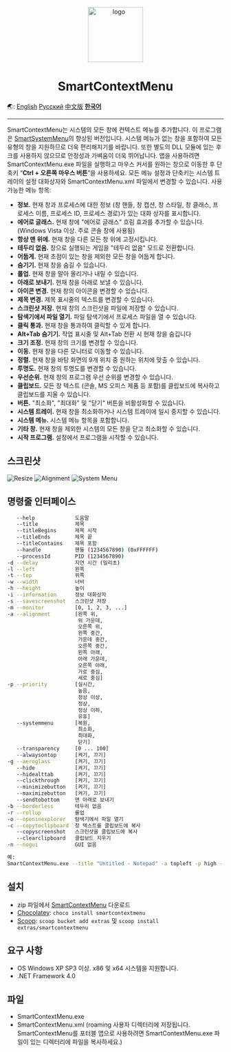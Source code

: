 <div align="center">

<img src="./SmartContextMenu/Images/SmartContextMenuLogo.png" alt="logo" width="128">

# SmartContextMenu

</div>

🌏: [English](/) [Русский](/README_RU.md) [中文版](/README_CN.md) [**한국어**](/README_KO.md)

---

SmartContextMenu는 시스템의 모든 창에 컨텍스트 메뉴를 추가합니다. 
이 프로그램은 [SmartSystemMenu](https://github.com/AlexanderPro/SmartSystemMenu)의 향상된 버전입니다.
시스템 메뉴가 없는 창을 포함하여 모든 유형의 창을 지원하므로 더욱 편리해지기를 바랍니다.
또한 별도의 DLL 모듈에 있는 후크를 사용하지 않으므로 안정성과 가벼움이 더욱 뛰어납니다.
앱을 사용하려면 SmartContextMenu.exe 파일을 실행하고 마우스 커서를 원하는 창으로 이동한 후 단축키 “**Ctrl + 오른쪽 마우스 버튼**”을 사용하세요.
모든 메뉴 설정과 단축키는 시스템 트레이의 설정 대화상자와 SmartContextMenu.xml 파일에서 변경할 수 있습니다.
사용 가능한 메뉴 항목:

* **정보.** 현재 창과 프로세스에 대한 정보 (창 핸들, 창 캡션, 창 스타일, 창 클래스, 프로세스 이름, 프로세스 ID, 프로세스 경로)가 있는 대화 상자를 표시합니다.
* **에어로 글래스.** 현재 창에 "에어로 글래스" 흐림 효과를 추가할 수 있습니다. (Windows Vista 이상. 주로 콘솔 창에 사용됨)
* **항상 맨 위에.** 현재 창을 다른 모든 창 위에 고정시킵니다.
* **테두리 없음.** 창으로 실행되는 게임을 "테두리 없음" 모드로 전환합니다.
* **어둡게.** 현재 초점이 있는 창을 제외한 모든 창을 어둡게 합니다.
* **숨기기.** 현재 창을 숨길 수 있습니다.
* **롤업.** 현재 창을 말아 올리거나 내릴 수 있습니다.
* **아래로 보내기.** 현재 창을 아래로 보낼 수 있습니다.
* **아이콘 변경.** 현재 창의 아이콘을 변경할 수 있습니다.
* **제목 변경.** 제목 표시줄의 텍스트를 변경할 수 있습니다.
* **스크린샷 저장.** 현재 창의 스크린샷을 파일에 저장할 수 있습니다.
* **탐색기에서 파일 열기.** 파일 탐색기에서 프로세스 파일을 열 수 있습니다.
* **클릭 통과.** 현재 창을 통과하여 클릭할 수 있게 합니다.
* **Alt+Tab 숨기기.** 작업 표시줄 및 Alt+Tab 전환 시 현재 창을 숨깁니다
* **크기 조정.** 현재 창의 크기를 변경할 수 있습니다.
* **이동.** 현재 창을 다른 모니터로 이동할 수 있습니다.
* **정렬.** 현재 창을 바탕 화면의 9개 위치 중 원하는 위치에 맞출 수 있습니다.
* **투명도.** 현재 창의 투명도를 변경할 수 있습니다.
* **우선순위.** 현재 창의 프로그램 우선 순위를 변경할 수 있습니다.
* **클립보드.** 모든 창 텍스트 (콘솔, MS 오피스 제품 등 포함)를 클립보드에 복사하고 클립보드를 지울 수 있습니다.
* **버튼.** "최소화", "최대화" 및 "닫기" 버튼을 비활성화할 수 있습니다.
* **시스템 트레이.** 현재 창을 최소화하거나 시스템 트레이에 일시 중지할 수 있습니다.
* **시스템 메뉴.** 시스템 메뉴 항목을 포함합니다.
* **기타 창.** 현재 창을 제외한 시스템의 모든 창을 닫고 최소화할 수 있습니다.
* **시작 프로그램.** 설정에서 프로그램을 시작할 수 있습니다.

스크린샷
------------------

![Resize](./SmartContextMenu/Images/SmartContextMenuKo1.png)
![Alignment](./SmartContextMenu/Images/SmartContextMenuKo2.png)
![System Menu](./SmartContextMenu/Images/SmartContextMenuKo3.png)

명령줄 인터페이스
--------------------

```bash
   --help             도움말
   --title            제목
   --titleBegins      제목 시작
   --titleEnds        제목 끝
   --titleContains    제목 포함
   --handle           핸들 (1234567890) (0xFFFFFF)
   --processId        PID (1234567890)
-d --delay            지연 시간 (밀리초)
-l --left             왼쪽
-t --top              위쪽
-w --width            너비
-h --height           높이
-i --information      정보 대화상자
-s --savescreenshot   스크린샷 저장
-m --monitor          [0, 1, 2, 3, ...]
-a --alignment        [왼쪽 위,
                       위 가운데,
                       오른쪽 위,
                       왼쪽 중간,
                       가운데 중간,
                       오른쪽 중간,
                       왼쪽 아래,
                       아래 가운데,
                       오른쪽 아래,
                       가로 중심,
                       세로 중심]
-p --priority         [실시간,
                       높음,
                       정상 이상,
                       정상,
                       정상 이하,
                       유휴]
   --systemmenu       [복원,
                       최소화,
                       최대화,
                       닫기]
   --transparency     [0 ... 100]
   --alwaysontop      [켜기, 끄기]
-g --aeroglass        [켜기, 끄기]
   --hide             [켜기, 끄기]
   --hidealttab       [켜기, 끄기]
   --clickthrough     [켜기, 끄기]
   --minimizebutton   [켜기, 끄기]
   --maximizebutton   [켜기, 끄기]
   --sendtobottom     맨 아래로 보내기
-b --borderless       테두리 없음
-r --rollup           롤업
-o --openinexplorer   탐색기에서 파일 열기
-c --copytoclipboard  창 텍스트를 클립보드에 복사
   --copyscreenshot   스크린샷을 클립보드에 복사
   --clearclipboard   클립보드 지우기
-n --nogui            GUI 없음

예:
SmartContextMenu.exe --title "Untitled - Notepad" -a topleft -p high --alwaysontop on --nogui
```

설치
--------------------

* zip 파일에서 [SmartContextMenu](https://github.com/AlexanderPro/SmartContextMenu/releases) 다운로드
* [Chocolatey](https://chocolatey.org/): `choco install smartcontextmenu`
* [Scoop](https://scoop.sh/): `scoop bucket add extras` 및 `scoop install extras/smartcontextmenu`

요구 사항
--------------------

* OS Windows XP SP3 이상. x86 및 x64 시스템을 지원합니다.
* .NET Framework 4.0

파일
--------------------

* SmartContextMenu.exe
* SmartContextMenu.xml (roaming 사용자 디렉터리에 저장됩니다. SmartContextMenu를 포터블 앱으로 사용하려면 SmartContextMenu.exe 파일이 있는 디렉터리에 파일을 복사하세요.)
